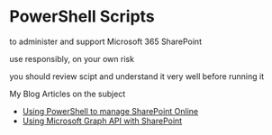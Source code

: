 # PowerShell Scripts

to administer and support Microsoft 365 SharePoint

use responsibly, on your own risk

you should review scipt and understand it very well before running it


My Blog Articles on the subject
- [Using PowerShell to manage SharePoint Online](https://vladilen.com/tag/powershell/)
- [Using Microsoft Graph API with SharePoint](https://vladilen.com/tag/microsoft-graph-api/)

